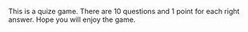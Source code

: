 This is a quize game. There are 10 questions and 1 point for each right answer. Hope you will enjoy the game.




